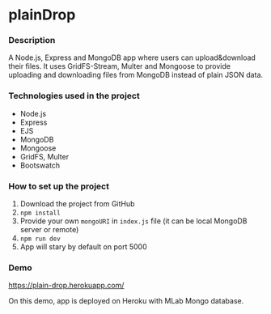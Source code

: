 # plainDrop

### Description
A Node.js, Express and MongoDB app where users can upload&download their files. It uses GridFS-Stream, Multer and Mongoose to provide uploading and downloading files from MongoDB instead of plain JSON data.

### Technologies used in the project
- Node.js
- Express
- EJS
- MongoDB
- Mongoose
- GridFS, Multer
- Bootswatch

### How to set up the project
1. Download the project from GitHub
2. ``` npm install ```
3. Provide your own ``` mongoURI ``` in ``` index.js ``` file (it can be local MongoDB server or remote) 
4. ``` npm run dev ```
5. App will stary by default on port 5000


### Demo
https://plain-drop.herokuapp.com/

On this demo, app is deployed on Heroku with MLab Mongo database.
